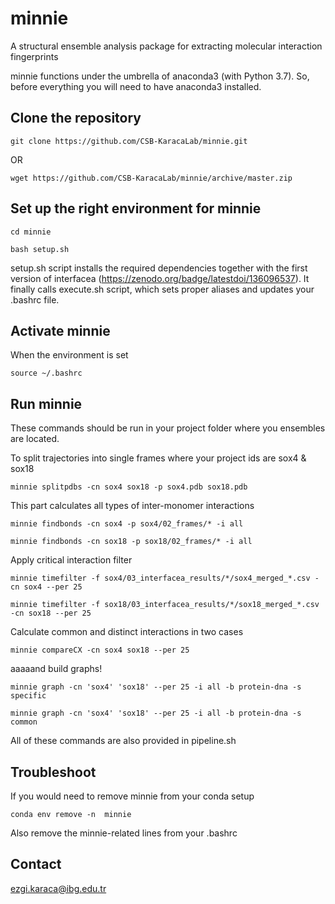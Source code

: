 # minnie
A structural ensemble analysis package for extracting molecular interaction fingerprints

minnie functions under the umbrella of anaconda3 (with Python 3.7). So, before everything you will need to have anaconda3 installed.

## Clone the repository
```
git clone https://github.com/CSB-KaracaLab/minnie.git
```
OR
```
wget https://github.com/CSB-KaracaLab/minnie/archive/master.zip
```

## Set up the right environment for minnie

```
cd minnie

bash setup.sh

```
setup.sh script installs the required dependencies together with the first version of interfacea (https://zenodo.org/badge/latestdoi/136096537). 
It finally calls execute.sh script, which sets proper aliases and updates your .bashrc file. 

## Activate minnie

When the environment is set
```
source ~/.bashrc
```

## Run minnie 

These commands should be run in your project folder where you ensembles are located. 

To split trajectories into single frames where your project ids are sox4 & sox18
```
minnie splitpdbs -cn sox4 sox18 -p sox4.pdb sox18.pdb
```

This part calculates all types of inter-monomer interactions
```
minnie findbonds -cn sox4 -p sox4/02_frames/* -i all

minnie findbonds -cn sox18 -p sox18/02_frames/* -i all
```

Apply critical interaction filter
```
minnie timefilter -f sox4/03_interfacea_results/*/sox4_merged_*.csv -cn sox4 --per 25

minnie timefilter -f sox18/03_interfacea_results/*/sox18_merged_*.csv -cn sox18 --per 25
```

Calculate common and distinct interactions in two cases
```
minnie compareCX -cn sox4 sox18 --per 25
```

aaaaand build graphs!
```
minnie graph -cn 'sox4' 'sox18' --per 25 -i all -b protein-dna -s specific

minnie graph -cn 'sox4' 'sox18' --per 25 -i all -b protein-dna -s common
```
All of these commands are also provided in pipeline.sh

## Troubleshoot
If you would need to remove minnie from your conda setup
```
conda env remove -n  minnie
```
Also remove the minnie-related lines from your .bashrc

## Contact
ezgi.karaca@ibg.edu.tr

